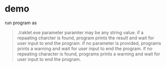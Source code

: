 # demo
run program as
>./raklet.exe parameter
paramter may be any string value.
if a repaating charcter is found, program prints the result and wait for user input to end the program.
if no parameter is provided, programs prints a warning and wait for user input to end the program.
if no repeating character is found, programs prints a warning and wait for user input to end the program.
